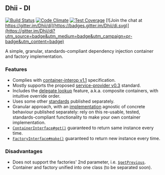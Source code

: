 ## Dhii - DI ##

[![Build Status](https://travis-ci.org/Dhii/di.svg?branch=master)](https://travis-ci.org/Dhii/di)
[![Code Climate](https://codeclimate.com/github/Dhii/di/badges/gpa.svg)](https://codeclimate.com/github/Dhii/di)
[![Test Coverage](https://codeclimate.com/github/Dhii/di/badges/coverage.svg)](https://codeclimate.com/github/Dhii/di/coverage)
[![Join the chat at https://gitter.im/Dhii/di](https://badges.gitter.im/Dhii/di.svg)](https://gitter.im/Dhii/di?utm_source=badge&utm_medium=badge&utm_campaign=pr-badge&utm_content=badge)

A simple, granular, standards-compliant dependency injection container and factory implementation.

### Features
- Complies with [container-interop v1.1](https://github.com/container-interop/container-interop/tree/1.1.0) specification.
- Mostly supports the proposed [service-provider v0.3](https://github.com/container-interop/service-provider/tree/v0.3.0) standard.
- Includes the [delegate lookup](https://github.com/container-interop/container-interop/blob/master/docs/Delegate-lookup-meta.md) feature, a.k.a. composite containers, with intuitive override order.
- Uses some other [standards](https://github.com/Dhii/di-interface) published separately.
- Granular approach, with an [implementation](https://github.com/Dhii/di-abstract) agnostic of concrete behaviour published separately: rely on this re-usable, tested, standards-compliant functionality to make your own container implementation.
- [`ContainerInterface#get()`](https://github.com/container-interop/container-interop/blob/master/src/Interop/Container/ContainerInterface.php#L26) guaranteed to return same instance every time.
- [`FactoryInterface#make()`](https://github.com/Dhii/di-interface/blob/master/src/FactoryInterface.php#L26) guaranteed to return new instance every time.

### Disadvantages
- Does not support the factories' 2nd parameter, i.e. [`$getPrevious`](https://github.com/container-interop/service-provider/blob/v0.3.0/src/ServiceProvider.php#L22).
- Container and factory unified into one class (to be separated soon).
